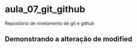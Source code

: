 # aula_07_git_github
Repositório de nivelamento de git e github

## Demonstrando a alteração de modified